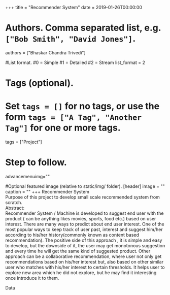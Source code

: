 +++
title = "Recommender System" 
date = 2019-01-26T00:00:00

# Authors. Comma separated list, e.g. `["Bob Smith", "David Jones"]`.
authors = ["Bhaskar Chandra Trivedi"]

#List format.
#0 = Simple
#1 = Detailed
#2 = Stream
list_format = 2

# Tags (optional).
#   Set `tags = []` for no tags, or use the form `tags = ["A Tag", "Another Tag"]` for one or more tags.
tags = ["Project"]

# Step to follow.

advancemenuimg=""


#Optional featured image (relative to static/img/ folder).
[header] 
image = "" 
caption = "" 
+++
Recommender System<br/>
Purpose of this project to develop small scale recommended system from scratch.<br/>
Abstract:<br/>
Recommender System / Machine is developed to suggest end user with the product ( can be anything likes movies, sports, food etc.) based on user interest. There are many ways to predict about end user interest. One of the most popular ways to keep track of user past, interest and suggest him/her according to his/her history(commonly known as content based recommendation). The positive side of this approach , it is simple and easy to develop, but the downside of it, the user may get monotonous suggestion and every time he will get the same kind of suggested product. Other approach can be a collaborative recommendation, where user not only get recommendations based on his/her interest but, also based on other similar user who matches with his/her interest to certain thresholds. It helps user to explore new area which he did not explore, but he may find it interesting once introduce it to them. <br/>

Data


